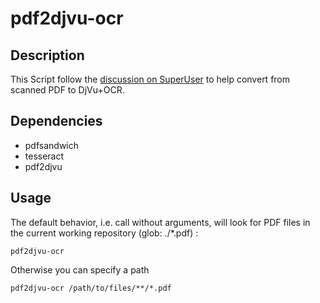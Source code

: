 # pdf2djvu-ocr

## Description

This Script follow the [discussion on SuperUser](http://superuser.com/q/280530/174465) to help convert from scanned PDF to DjVu+OCR.

## Dependencies

* pdfsandwich
* tesseract
* pdf2djvu

## Usage

The default behavior, i.e. call without arguments, will look for PDF files in the current working repository (glob: ./*.pdf) :

    pdf2djvu-ocr

Otherwise you can specify a path

    pdf2djvu-ocr /path/to/files/**/*.pdf